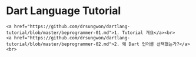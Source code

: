 # Dart Language Tutorial

    <a href="https://github.com/drsungwon/dartlang-tutorial/blob/master/beprogrammer-01.md">1. Tutorial 개요</a><br>
    <a href="https://github.com/drsungwon/dartlang-tutorial/blob/master/beprogrammer-02.md">2. 왜 Dart 언어를 선택했는가?</a><br>
